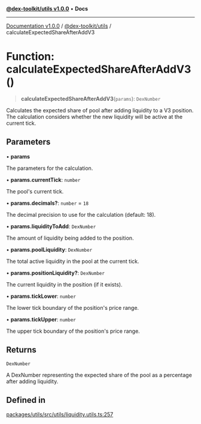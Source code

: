 [**@dex-toolkit/utils v1.0.0**](../README.md) • **Docs**

***

[Documentation v1.0.0](../../../packages.md) / [@dex-toolkit/utils](../README.md) / calculateExpectedShareAfterAddV3

# Function: calculateExpectedShareAfterAddV3()

> **calculateExpectedShareAfterAddV3**(`params`): `DexNumber`

Calculates the expected share of pool after adding liquidity to a V3 position.
The calculation considers whether the new liquidity will be active at the current tick.

## Parameters

• **params**

The parameters for the calculation.

• **params.currentTick**: `number`

The pool's current tick.

• **params.decimals?**: `number` = `18`

The decimal precision to use for the calculation (default: 18).

• **params.liquidityToAdd**: `DexNumber`

The amount of liquidity being added to the position.

• **params.poolLiquidity**: `DexNumber`

The total active liquidity in the pool at the current tick.

• **params.positionLiquidity?**: `DexNumber`

The current liquidity in the position (if it exists).

• **params.tickLower**: `number`

The lower tick boundary of the position's price range.

• **params.tickUpper**: `number`

The upper tick boundary of the position's price range.

## Returns

`DexNumber`

A DexNumber representing the expected share of the pool as a percentage after adding liquidity.

## Defined in

[packages/utils/src/utils/liquidity.utils.ts:257](https://github.com/niZmosis/dex-toolkit/blob/3d8b41b44787b30fbea5de3ab4737662ffb61bc8/packages/utils/src/utils/liquidity.utils.ts#L257)
